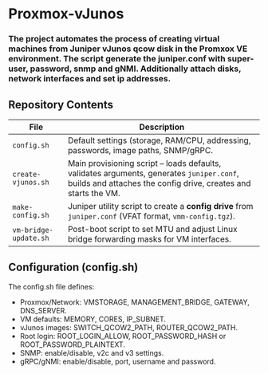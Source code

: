 # Proxmox-vJunos

### The project automates the process of creating virtual machines from Juniper vJunos qcow disk in the Promxox VE environment. The script generate the juniper.conf with super-user, password, snmp and gNMI. Additionally attach disks, network interfaces and set ip addresses.

## Repository Contents

| File | Description |
|------|-------------|
| `config.sh` | Default settings (storage, RAM/CPU, addressing, passwords, image paths, SNMP/gRPC. |
| `create-vjunos.sh` | Main provisioning script – loads defaults, validates arguments, generates `juniper.conf`, builds and attaches the config drive, creates and starts the VM. |
| `make-config.sh` | Juniper utility script to create a **config drive** from `juniper.conf` (VFAT format, `vmm-config.tgz`). |
| `vm-bridge-update.sh` | Post-boot script to set MTU and adjust Linux bridge forwarding masks for VM interfaces. |

## Configuration (config.sh)
The config.sh file defines:
- Proxmox/Network: VMSTORAGE, MANAGEMENT_BRIDGE, GATEWAY, DNS_SERVER.
- VM defaults: MEMORY, CORES, IP_SUBNET.
- vJunos images: SWITCH_QCOW2_PATH, ROUTER_QCOW2_PATH.
- Root login: ROOT_LOGIN_ALLOW, ROOT_PASSWORD_HASH or ROOT_PASSWORD_PLAINTEXT.
- SNMP: enable/disable, v2c and v3 settings.
- gRPC/gNMI: enable/disable, port, username and password.
